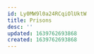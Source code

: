 ```yaml
---
id: Ly0MW9l0a24RCqiOlUktW
title: Prisons
desc: ''
updated: 1639762693868
created: 1639762693868
---
```


